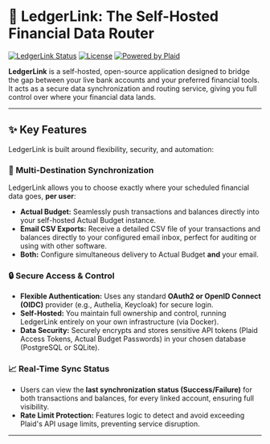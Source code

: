 # 🔗 LedgerLink: The Self-Hosted Financial Data Router

[![LedgerLink Status](https://img.shields.io/badge/Status-In%20Development-blue.svg)](https://github.com/your-repo-link)
[![License](https://img.shields.io/badge/License-MIT-green.svg)](LICENSE)
[![Powered by Plaid](https://img.shields.io/badge/Powered%20by-Plaid-A8B9D9.svg)](https://plaid.com/)

**LedgerLink** is a self-hosted, open-source application designed to bridge the gap between your live bank accounts and your preferred financial tools. It acts as a secure data synchronization and routing service, giving you full control over where your financial data lands.

---

## ✨ Key Features

LedgerLink is built around flexibility, security, and automation:

### 🔄 Multi-Destination Synchronization
LedgerLink allows you to choose exactly where your scheduled financial data goes, **per user**:

* **Actual Budget:** Seamlessly push transactions and balances directly into your self-hosted Actual Budget instance.
* **Email CSV Exports:** Receive a detailed CSV file of your transactions and balances directly to your configured email inbox, perfect for auditing or using with other software.
* **Both:** Configure simultaneous delivery to Actual Budget **and** your email.

### 🔒 Secure Access & Control
* **Flexible Authentication:** Uses any standard **OAuth2 or OpenID Connect (OIDC)** provider (e.g., Authelia, Keycloak) for secure login.
* **Self-Hosted:** You maintain full ownership and control, running LedgerLink entirely on your own infrastructure (via Docker).
* **Data Security:** Securely encrypts and stores sensitive API tokens (Plaid Access Tokens, Actual Budget Passwords) in your chosen database (PostgreSQL or SQLite).

### 📈 Real-Time Sync Status
* Users can view the **last synchronization status (Success/Failure)** for both transactions and balances, for every linked account, ensuring full visibility.
* **Rate Limit Protection:** Features logic to detect and avoid exceeding Plaid's API usage limits, preventing service disruption.
---
